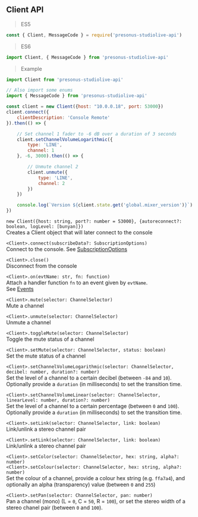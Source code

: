 ## Client API

> ES5

```js
const { Client, MessageCode } = require('presonus-studiolive-api')
```

> ES6

```js
import Client, { MessageCode } from 'presonus-studiolive-api'
```

> Example

```js
import Client from 'presonus-studiolive-api'

// Also import some enums
import { MessageCode } from 'presonus-studiolive-api'

const client = new Client({host: "10.0.0.18", port: 53000})
client.connect({
    clientDescription: 'Console Remote'
}).then(() => {

    // Set channel 1 fader to -6 dB over a duration of 3 seconds
    client.setChannelVolumeLogarithmic({
        type: 'LINE',
        channel: 1
    }, -6, 3000).then(() => {

        // Unmute channel 2
        client.unmute({
            type: 'LINE',
            channel: 2
        })
    })

    console.log(`Version ${client.state.get('global.mixer_version')}`)
})
```

`new Client({host: string, port?: number = 53000}, {autoreconnect?: boolean, logLevel: [bunyan]})`  
Creates a Client object that will later connect to the console

`<Client>.connect(subscribeData?: SubscriptionOptions)`  
Connect to the console. See [SubscriptionOptions](#payload-subscriptionoptions)

`<Client>.close()`  
Disconnect from the console

`<Client>.on(evtName: str, fn: function)`  
Attach a handler function `fn` to an event given by `evtName`.  
See [Events](#events)

`<Client>.mute(selector: ChannelSelector)`  
Mute a channel

`<Client>.unmute(selector: ChannelSelector)`  
Unmute a channel

`<Client>.toggleMute(selector: ChannelSelector)`  
Toggle the mute status of a channel

`<Client>.setMute(selector: ChannelSelector, status: boolean)`  
Set the mute status of a channel

`<Client>.setChannelVolumeLogarithmic(selector: ChannelSelector, decibel: number, duration?: number)`  
Set the level of a channel to a certain decibel (between `-84` and `10`).  
Optionally provide a `duration` (in milliseconds) to set the transition time.

`<Client>.setChannelVolumeLinear(selector: ChannelSelector, linearLevel: number, duration?: number)`  
Set the level of a channel to a certain percentage (between `0` and `100`).  
Optionally provide a `duration` (in milliseconds) to set the transition time.

`<Client>.setLink(selector: ChannelSelector, link: boolean)`  
Link/unlink a stereo channel pair

`<Client>.setLink(selector: ChannelSelector, link: boolean)`  
Link/unlink a stereo channel pair

`<Client>.setColor(selector: ChannelSelector, hex: string, alpha?: number)`  
`<Client>.setColour(selector: ChannelSelector, hex: string, alpha?: number)`  
Set the colour of a channel, provide a colour hex string (e.g. `ffa7a4`), and optionally an alpha (transparency) value (between `0` and `255`)

`<Client>.setPan(selector: ChannelSelector, pan: number)`  
Pan a channel (mono) (L = `0`, C = `50`, R = `100`), or set the stereo width of a stereo chanel pair (between `0` and `100`).
